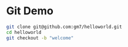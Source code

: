 # Git Demo

```bash
git clone git@github.com:gm7/helloworld.git
cd helloworld 
git checkout -b "welcome"
```